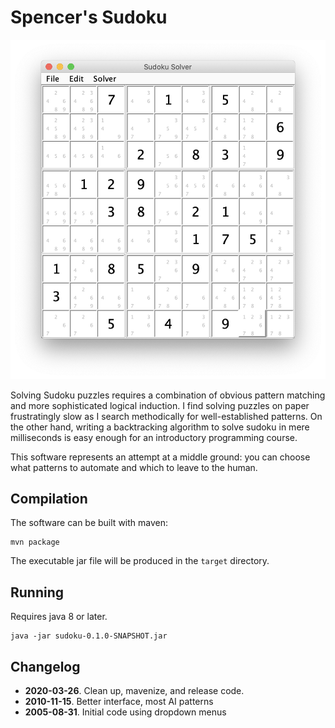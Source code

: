 # Spencer's Sudoku

![Screenshot of sudoku](docs/images/sample_game.png)

Solving Sudoku puzzles requires a combination of obvious pattern matching and more sophisticated logical induction. I find solving puzzles on paper frustratingly slow as I search methodically for well-established patterns. On the other hand, writing a backtracking algorithm to solve sudoku in mere milliseconds is easy enough for an introductory programming course.

This software represents an attempt at a middle ground: you can choose what patterns to automate and which to leave to the human.

## Compilation

The software can be built with maven:

    mvn package

The executable jar file will be produced in the `target` directory.

## Running

Requires java 8 or later.

    java -jar sudoku-0.1.0-SNAPSHOT.jar

## Changelog

- **2020-03-26**. Clean up, mavenize, and release code.
- **2010-11-15**. Better interface, most AI patterns
- **2005-08-31**. Initial code using dropdown menus